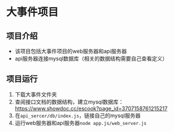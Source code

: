 # 大事件项目 #
## 项目介绍 ##
* 该项目包括大事件项目的web服务器和api服务器
* api服务器连接mysql数据库（相关的数据结构需要自己查看定义）

## 项目运行 ##
1. 下载大事件文件夹
2. 查阅接口文档的数据结构，建立mysql数据库：https://www.showdoc.cc/escook?page_id=3707158761215217 
4. 在`api_sercer/db/index.js`，链接自己的mysql服务器
5. 运行web服务器和api服务器`node app.js/web_server.js `
